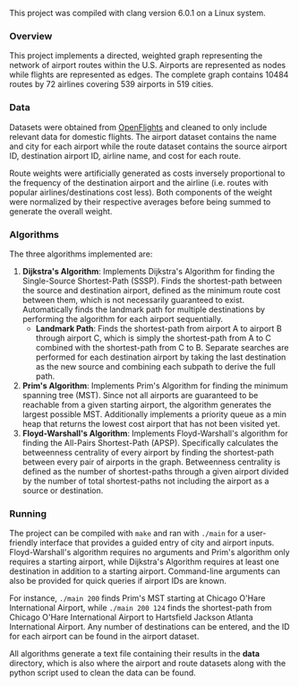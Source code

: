 This project was compiled with clang version 6.0.1 on a Linux system.

### Overview
This project implements a directed, weighted graph representing the network of airport routes within the U.S. Airports are represented as nodes while flights are represented as edges. The complete graph contains 10484 routes by 72 airlines covering 539 airports in 519 cities.

### Data
Datasets were obtained from [OpenFlights](https://openflights.org/data.html) and cleaned to only include relevant data for domestic flights. The airport dataset contains the name and city for each airport while the route dataset contains the source airport ID, destination airport ID, airline name, and cost for each route.

Route weights were artificially generated as costs inversely proportional to the frequency of the destination airport and the airline (i.e. routes with popular airlines/destinations cost less). Both components of the weight were normalized by their respective averages before being summed to generate the overall weight.

### Algorithms
The three algorithms implemented are:
1. __Dijkstra's Algorithm__: Implements Dijkstra's Algorithm for finding the Single-Source Shortest-Path (SSSP). Finds the shortest-path between the source and destination airport, defined as the minimum route cost between them, which is not necessarily guaranteed to exist. Automatically finds the landmark path for multiple destinations by performing the algorithm for each airport sequentially.
    * __Landmark Path__: Finds the shortest-path from airport A to airport B through airport C, which is simply the shortest-path from A to C combined with the shortest-path from C to B. Separate searches are performed for each destination airport by taking the last destination as the new source and combining each subpath to derive the full path.
2. __Prim's Algorithm__: Implements Prim's Algorithm for finding the minimum spanning tree (MST). Since not all airports are guaranteed to be reachable from a given starting airport, the algorithm generates the largest possible MST. Additionally implements a priority queue as a min heap that returns the lowest cost airport that has not been visited yet.
3. __Floyd-Warshall's Algorithm__: Implements Floyd-Warshall's algorithm for finding the All-Pairs Shortest-Path (APSP). Specifically calculates the betweenness centrality of every airport by finding the shortest-path between every pair of airports in the graph. Betweenness centrality is defined as the number of shortest-paths through a given airport divided by the number of total shortest-paths not including the airport as a source or destination. 

### Running
The project can be compiled with `make` and ran with `./main` for a user-friendly interface that provides a guided entry of city and airport inputs. Floyd-Warshall's algorithm requires no arguments and Prim's algorithm only requires a starting airport, while Dijkstra's Algorithm requires at least one destination in addition to a starting airport. Command-line arguments can also be provided for quick queries if airport IDs are known. 

For instance, `./main 200` finds Prim's MST starting at Chicago O'Hare International Airport, while `./main 200 124` finds the shortest-path from Chicago O'Hare International Airport to Hartsfield Jackson Atlanta International Airport. Any number of destinations can be entered, and the ID for each airport can be found in the airport dataset.

All algorithms generate a text file containing their results in the __data__ directory, which is also where the airport and route datasets along with the python script used to clean the data can be found.
